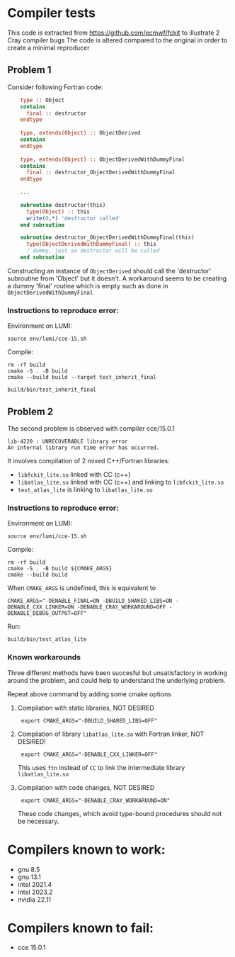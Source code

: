 # Compiler tests 

This code is extracted from https://github.com/ecmwf/fckit to illustrate 2 Cray compiler bugs
The code is altered compared to the original in order to create a minimal reproducer

## Problem 1

Consider following Fortran code:

```f90
    type :: Object
    contains
      final :: destructor
    endtype
    
    type, extends(Object) :: ObjectDerived
    contains
    endtype
    
    type, extends(Object) :: ObjectDerivedWithDummyFinal
    contains
      final :: destructor_ObjectDerivedWithDummyFinal
    endtype
    
    ...

    subroutine destructor(this)
      type(Object) :: this
      write(0,*) 'destructor called'
    end subroutine 

    subroutine destructor_ObjectDerivedWithDummyFinal(this)
      type(ObjectDerivedWithDummyFinal) :: this
      ! dummy, just so destructor will be called
    end subroutine 
```

Constructing an instance of `ObjectDerived` should call the 'destructor' subroutine from 'Object' but it doesn't.
A workaround seems to be creating a dummy 'final' routine which is empty such as done in `ObjectDerivedWithDummyFinal`

### Instructions to reproduce error:

Environment on LUMI:

    source env/lumi/cce-15.sh

Compile:

    rm -rf build
    cmake -S . -B build
    cmake --build build --target test_inherit_final

    build/bin/test_inherit_final


## Problem 2

The second problem is observed with compiler cce/15.0.1

    lib-4220 : UNRECOVERABLE library error
    An internal library run time error has occurred.

It involves compilation of 2 mixed C++/Fortran libraries:

- `libfckit_lite.so` linked with CC (c++)
- `libatlas_lite.so` linked with CC (c++) and linking to `libfckit_lite.so`
- `test_atlas_lite` is linking to `libatlas_lite.so`


### Instructions to reproduce error:

Environment on LUMI:

    source env/lumi/cce-15.sh

Compile:

    rm -rf build
    cmake -S . -B build ${CMAKE_ARGS}
    cmake --build build

When `CMAKE_ARGS` is undefined, this is equivalent to

    CMAKE_ARGS="-DENABLE_FINAL=ON -DBUILD_SHARED_LIBS=ON -DENABLE_CXX_LINKER=ON -DENABLE_CRAY_WORKAROUND=OFF -DENABLE_DEBUG_OUTPUT=OFF"

Run:

    build/bin/test_atlas_lite

### Known workarounds

Three different methods have been succesful but unsatisfactory in working around the problem, and could help to
understand the underlying problem.

Repeat above command by adding some cmake options 

1. Compilation with static libraries, NOT DESIRED

        export CMAKE_ARGS="-DBUILD_SHARED_LIBS=OFF"

2. Compilation of library `libatlas_lite.so` with Fortran linker, NOT DESIRED!

        export CMAKE_ARGS="-DENABLE_CXX_LINKER=OFF"

    This uses `ftn` instead of `CC` to link the intermediate library `libatlas_lite.so`

3. Compilation with code changes, NOT DESIRED

        export CMAKE_ARGS="-DENABLE_CRAY_WORKAROUND=ON"

   These code changes, which avoid type-bound procedures should not be necessary.

# Compilers known to work:

- gnu 8.5
- gnu 13.1
- intel 2021.4
- intel 2023.2
- nvidia 22.11

# Compilers known to fail:

- cce 15.0.1
 
